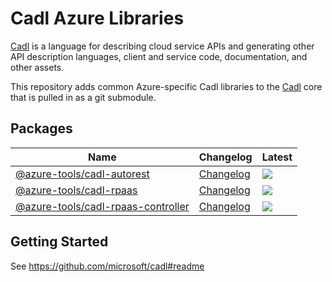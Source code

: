 # Cadl Azure Libraries

[Cadl](https://github.com/microsoft/cadl) is a language for describing cloud
service APIs and generating other API description languages, client and
service code, documentation, and other assets.

This repository adds common Azure-specific Cadl libraries to the
[Cadl](https://github.com/microsoft/cadl) core that is pulled in as a git
submodule.

## Packages

| Name                                                            | Changelog                              | Latest                                                                                                                                   |
| --------------------------------------------------------------- | -------------------------------------- | ---------------------------------------------------------------------------------------------------------------------------------------- |
| [@azure-tools/cadl-autorest][cadl-autorest_src]                 | [Changelog][cadl-autorest_chg]         | [![](https://img.shields.io/npm/v/@azure-tools/cadl-autorest)](https://www.npmjs.com/package/@azure-tools/cadl-autorest)                 |
| [@azure-tools/cadl-rpaas][cadl-rpaas_src]                       | [Changelog][cadl-rpaas_chg]            | [![](https://img.shields.io/npm/v/@azure-tools/cadl-rpaas)](https://www.npmjs.com/package/@azure-tools/cadl-rpaas)                       |
| [@azure-tools/cadl-rpaas-controller][cadl-rpaas-controller_src] | [Changelog][cadl-rpaas-controller_chg] | [![](https://img.shields.io/npm/v/@azure-tools/cadl-rpaas-controller)](https://www.npmjs.com/package/@azure-tools/cadl-rpaas-controller) |

[cadl-autorest_src]: packages/cadl-autorest
[cadl-autorest_chg]: packages/cadl-autorest/CHANGELOG.md
[cadl-rpaas_src]: packages/cadl-rpaas
[cadl-rpaas_chg]: packages/cadl-rpaas/CHANGELOG.md
[cadl-rpaas-controller_src]: packages/cadl-rpaas-controller
[cadl-rpaas-controller_chg]: packages/cadl-rpaas-controller/CHANGELOG.md

## Getting Started

See https://github.com/microsoft/cadl#readme
